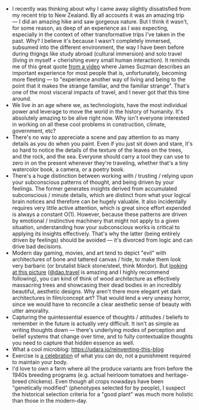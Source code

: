 - I recently was thinking about why I came away slightly dissatisfied from my recent trip to New Zealand. By all accounts it was an amazing trip — I did an amazing hike and saw gorgeous nature. But I think it wasn't, for some reason, as deep of an experience as I was expecting, especially in the context of other transformative trips I've taken in the past. Why? I believe it's because I wasn't completely immersed, subsumed into the different environment, the way I have been before during thigngs like study abroad (cultural immersion) and solo travel (living in myself + cherishing every small human interaction). It reminds me of this great quote [from a video](https://www.youtube.com/watch?v=P4SDBVaUboc) where James Suzman describes an important experience for most people that is, unfortunately, becoming more fleeting — to "experience another way of living and being to the point that it makes the strange familiar, and the familiar strange". That's one of the most visceral impacts of travel, and I never got that this time around.
- We live in an age where we, as technologists, have the most individual power and leverage to move the world in the history of humanity. It's absolutely amazing to be alive right now. Why isn't everyone interested in working on all these cool problems in construction, climate, government, etc?
- There's no way to appreciate a scene and pay attention to as many details as you do when you paint. Even if you just sit down and stare, it's so hard to notice the details of the texture of the leaves on the trees, and the rock, and the sea. Everyone should carry a tool they can use to zero in on the present whenever they're traveling, whether that's a tiny watercolor book, a camera, or a poetry book.
- There's a huge distinction between working with / trusting / relying upon your subconscious patterns of thought, and being driven by your feelings. The former generates insights derived from accumulated subconscious / minute details, which are distinct from what your logical brain notices and therefore can be hugely valuable. It also incidentally requires very little active attention, which is great since effort expended is always a constant O(1). However, because these patterns are driven by emotional / instinctive machinery that might not apply to a given situation, understanding how your subconscious works is critical to applying its insights effectively. That's why the latter (being entirely driven by feelings) should be avoided — it's divorced from logic and can drive bad decisions.
- Modern day gaming, movies, and art tend to depict "evil" with architectures of bone and tattered canvas / hide, to make them look very barbaric (or brutalist black stone/steel, think Mordor). But [looking at this picture](https://www.instagram.com/p/Cjz71ckKgQO/?igshid=YmMyMTA2M2Y=) ([@dao.travel](https://www.instagram.com/dao.travel/) is amazing and I highly recommend following), you can kind of think of wood architecture as effectively massacring trees and showcasing their dead bodies in an incredibly beautiful, aesthetic designs. Why aren't there more elegant yet dark architectures in film/concept art? That would lend a very uneasy horror, since we would have to reconcile a clear aesthetic sense of beauty with utter amorality.
- Capturing the quintessential essence of thoughts / attitudes / beliefs to remember in the future is actually very difficult. It isn't as simple as writing thoughts down — there's underlying modes of perception and belief systems that change over time, and to fully contextualize thoughts you need to capture that hidden essence as well.
- What a cool microblog: https://udara.io/reinventing-this-blog
- Exercise is [a celebration](https://external-preview.redd.it/VDPvosbeTFKlG1CXSzynW6L-ifguJBMw8TFBeshnX68.jpg?auto=webp&s=88c3da021cc0f3003992ddc6e5904221ceb0c119) of what you can do, not a punishment required to maintain your body.
- I'd love to own a farm where all the produce variants are from before the 1940s breeding programs (e.g. actual heirloom tomatoes and heritage-breed chickens). Even though all crops nowadays have been "genetically modified" (phenotypes selected for by people), I suspect the historical selection criteria for a "good plant" was much more holistic than those in the modern-day.
